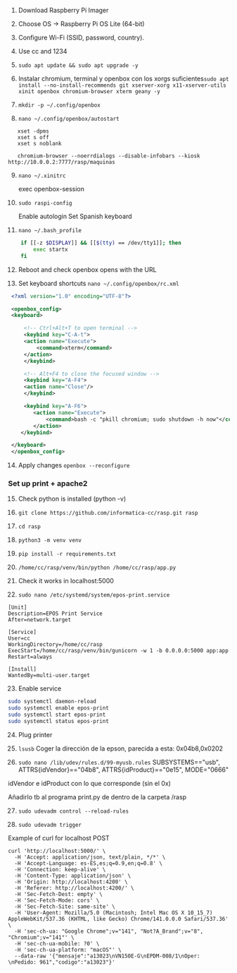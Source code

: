 1. Download Raspberry Pi Imager

2. Choose OS → Raspberry Pi OS Lite (64-bit)

3. Configure Wi-Fi (SSID, password, country).

4. Use cc and 1234

5. `sudo apt update && sudo apt upgrade -y`

6. Instalar chromium, terminal y openbox con los xorgs suficientes`sudo apt install --no-install-recommends git xserver-xorg x11-xserver-utils xinit openbox chromium-browser xterm geany -y`

7. `mkdir -p ~/.config/openbox`

8. `nano ~/.config/openbox/autostart`

```nano
   xset -dpms
   xset s off
   xset s noblank

   chromium-browser --noerrdialogs --disable-infobars --kiosk http://10.0.0.2:7777/rasp/maquinas
```

9. `nano ~/.xinitrc`

   exec openbox-session

10. `sudo raspi-config`

    Enable autologin
    Set Spanish keyboard

11. `nano ~/.bash_profile`

```bash
    if [[-z $DISPLAY]] && [[$(tty) == /dev/tty1]]; then
        exec startx
    fi
```

12. Reboot and check openbox opens with the URL

13. Set keyboard shortcuts `nano ~/.config/openbox/rc.xml`

```XML
 <?xml version="1.0" encoding="UTF-8"?>

 <openbox_config>
 <keyboard>

     <!-- Ctrl+Alt+T to open terminal -->
     <keybind key="C-A-t">
     <action name="Execute">
         <command>xterm</command>
     </action>
     </keybind>

     <!-- Alt+F4 to close the focused window -->
     <keybind key="A-F4">
     <action name="Close"/>
     </keybind>

     <keybind key="A-F6">
        <action name="Execute">
            <command>bash -c "pkill chromium; sudo shutdown -h now"</command>
        </action>
    </keybind>

 </keyboard>
 </openbox_config>
```

14. Apply changes `openbox --reconfigure`

### Set up print + apache2

15. Check python is installed (python -v)

16. `git clone https://github.com/informatica-cc/rasp.git rasp`

17. `cd rasp`
18. `python3 -m venv venv`

19. `pip install -r requirements.txt`

20. `/home/cc/rasp/venv/bin/python /home/cc/rasp/app.py`

21. Check it works in localhost:5000

22. `sudo nano /etc/systemd/system/epos-print.service`

```Nano
[Unit]
Description=EPOS Print Service
After=network.target

[Service]
User=cc
WorkingDirectory=/home/cc/rasp
ExecStart=/home/cc/rasp/venv/bin/gunicorn -w 1 -b 0.0.0.0:5000 app:app
Restart=always

[Install]
WantedBy=multi-user.target
```

23. Enable service

```Bash
sudo systemctl daemon-reload
sudo systemctl enable epos-print
sudo systemctl start epos-print
sudo systemctl status epos-print
```

24. Plug printer

25. `lsusb`
    Coger la dirección de la epson, parecida a esta: 0x04b8,0x0202

26. `sudo nano /lib/udev/rules.d/99-myusb.rules`
    SUBSYSTEMS=="usb", ATTRS{idVendor}=="04b8", ATTRS{idProduct}=="0e15", MODE="0666"

idVendor e idProduct con lo que corresponde (sin el 0x)

Añadirlo tb al programa print.py de dentro de la carpeta /rasp

27. `sudo udevadm control --reload-rules`

28. `sudo udevadm trigger`

Example of curl for localhost POST

```
curl 'http://localhost:5000/' \
  -H 'Accept: application/json, text/plain, */*' \
  -H 'Accept-Language: es-ES,es;q=0.9,en;q=0.8' \
  -H 'Connection: keep-alive' \
  -H 'Content-Type: application/json' \
  -H 'Origin: http://localhost:4200' \
  -H 'Referer: http://localhost:4200/' \
  -H 'Sec-Fetch-Dest: empty' \
  -H 'Sec-Fetch-Mode: cors' \
  -H 'Sec-Fetch-Site: same-site' \
  -H 'User-Agent: Mozilla/5.0 (Macintosh; Intel Mac OS X 10_15_7) AppleWebKit/537.36 (KHTML, like Gecko) Chrome/141.0.0.0 Safari/537.36' \
  -H 'sec-ch-ua: "Google Chrome";v="141", "Not?A_Brand";v="8", "Chromium";v="141"' \
  -H 'sec-ch-ua-mobile: ?0' \
  -H 'sec-ch-ua-platform: "macOS"' \
  --data-raw '{"mensaje":"a13023\nVN150E-G\nEPDM-008/1\nOper: \nPedido: 961","codigo":"a13023"}'

```

